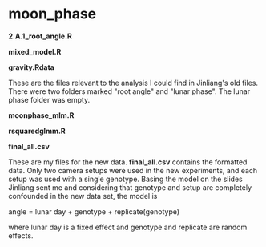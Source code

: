 # moon_phase

**2.A.1_root_angle.R**

**mixed_model.R**

**gravity.Rdata**

These are the files relevant to the analysis I could find in Jinliang's old files. There were two folders marked "root angle" and "lunar phase". The lunar phase folder was empty.

**moonphase_mlm.R**

**rsquaredglmm.R**

**final_all.csv**

These are my files for the new data. **final_all.csv** contains the formatted data. Only two camera setups were used in the new experiments, and each setup was used with a single genotype. Basing the model on the slides Jinliang sent me and considering that genotype and setup are completely confounded in the new data set, the model is

angle = lunar day + genotype + replicate(genotype)

where lunar day is a fixed effect and genotype and replicate are random effects.